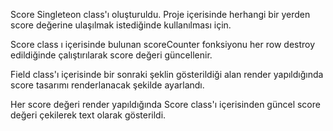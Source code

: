  Score Singleteon class'ı oluşturuldu. Proje içerisinde herhangi bir yerden score değerine ulaşılmak istediğinde kullanılması için.

Score class ı içerisinde bulunan scoreCounter fonksiyonu her row destroy edildiğinde çalıştırılarak score değeri güncellenir.

Field class'ı içerisinde bir sonraki şeklin gösterildiği alan render yapıldığında score tasarımı renderlanacak şekilde ayarlandı.

Her score değeri render yapıldığında Score class'ı içerisinden güncel score değeri çekilerek text olarak gösterildi.